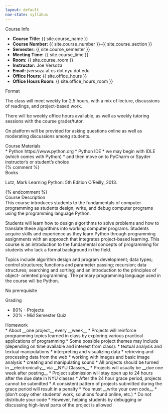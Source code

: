 ```yaml
---
layout: default
nav-state: syllabus
---
```


<div class="row">

  <div class="col-md-6">
    <div class="panel panel-default">

<a name="info"></a>
<div class="panel-heading">Course Info</div>
<div class="panel-body" markdown="block">

* __Course Title:__ {{ site.course_name }}
* __Course Number:__ {{ site.course_number }}-{{ site.course_section }}
* __Semester:__ {{ site.course_semester }}
* __Meeting Time:__ {{ site.course_time }}
* __Room:__ {{ site.course_room }}
* __Instructor:__ Joe Versoza
* __Email:__ jversoza at cs dot nyu dot edu
* __Office Hours:__ {{ site.office_hours }}
* __Office Hours Room:__  {{ site.office_hours_room }}
</div>
    </div>
    <div class="panel panel-default">
<a name="homework"></a>
<div class="panel-heading">Format</div>
<div class="panel-body" markdown="block">

The class will meet weekly for 2.5 hours, with a mix of lecture, discussions of readings, and project-based work.

There will be weekly office hours available, as well as weekly tutoring sessions with the course grader/tutor.

On platform will be provided for asking questions online as well as moderating discussions among students.

</div>
    </div>
    <div class="panel panel-default">
<a name="topics"></a>
<div class="panel-heading">Course Materials</div>
<div class="panel-body" markdown="block">
* Python https://www.python.org
* Python IDE 
    * we may begin with IDLE (which comes with Python)
    * and then move on to PyCharm or Spyder
instructor’s or student’s choice
</div>
    </div>
{% comment %}
    <div class="panel panel-default">
<a name="books"></a>
<div class="panel-heading">Books</div>
<div class="panel-body" markdown="block">

Lutz, Mark Learning Python: 5th Edition O’Reilly, 2013.

</div>
    </div>
{% endcomment %}
  </div><!-- end col -->

  <div class="col-md-6">
    <div class="panel panel-default">
<a name="description"></a>
<div class="panel-heading">Course Description</div>
<div class="panel-body" markdown="block">
This course introduces students to the fundamentals of computer programming as students design, write, and debug computer programs using the programming language Python.

Students will learn how to design algorithms to solve problems and how to translate these algorithms into working computer programs. Students acquire skills and experience as they learn Python through programming assignments with an approach that integrates project-based learning. This course is an introduction to the fundamental concepts of programming for students who lack a formal background in the field. 

Topics include algorithm design and program development; data types; control structures; functions and parameter passing; recursion; data structures; searching and sorting; and an introduction to the principles of object- oriented programming. The primary programming language used in the course will be Python. 

No prerequisite
</div>
    </div>
    <div class="panel panel-default">
<a name="grading"></a>
<div class="panel-heading">Grading</div>
<div class="panel-body" markdown="block">

* 80% - Projects
* 20% - Mid Semester Quiz

</div>
    </div>
    <div class="panel panel-default">
<a name="homework"></a>
<div class="panel-heading">Homework</div>
<div class="panel-body" markdown="block">
* About __one project__ every __week__
* Projects will reinforce programming topics learned in class by exploring various practical applications of programming
* Some possible project themes may include (depending on time available and interest from class): 
    * textual analysis and textual manipulations
    * interpreting and visualizing data
    * retrieving and processing data from the web
    * working with images and basic image analysis
    * creating and manipulating sound 
* All projects should be turned in __electronically__ via __NYU Classes__
* Projects will usually be __due one week after posting__
* Project submission will stay open up to 24 hours after the due date in NYU classes
* After the 24 hour grace period, projects cannot be submitted
* A consistent pattern of projects submitted during the grace period will result in a penalty
* You must __write your own code__ 
    * (don't copy other students' work, solutions found online, etc.)
    * Do not distribute your code
    * However, helping students by debugging or discussing high-level parts of the project is allowed

</div>
    </div>
  </div><!-- end col -->

</div><!-- end row -->

<div class="row">
  <div class="col-md-6">
  </div><!-- end col -->

  <div class="col-md-6">
  </div><!-- end col -->



</div><!-- end row -->

<div class="row">
  <div class="col-md-6">
  </div><!-- end col -->

  <div class="col-md-6">
  </div><!-- end col -->
</div><!-- end row -->

